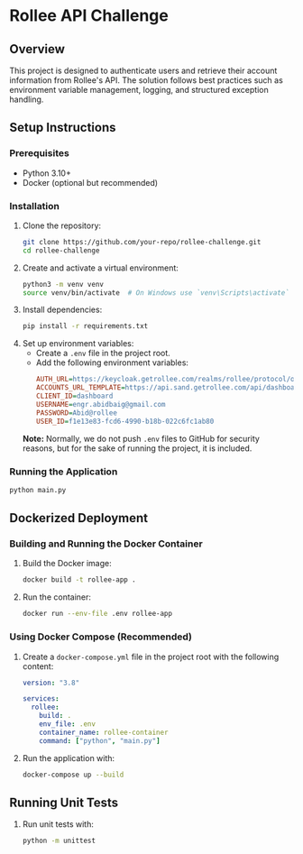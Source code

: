 # Rollee API Challenge

## Overview
This project is designed to authenticate users and retrieve their account information from Rollee's API. The solution follows best practices such as environment variable management, logging, and structured exception handling.

## Setup Instructions

### Prerequisites
- Python 3.10+
- Docker (optional but recommended)

### Installation
1. Clone the repository:
   ```sh
   git clone https://github.com/your-repo/rollee-challenge.git
   cd rollee-challenge
   ```
2. Create and activate a virtual environment:
   ```sh
   python3 -m venv venv
   source venv/bin/activate  # On Windows use `venv\Scripts\activate`
   ```
3. Install dependencies:
   ```sh
   pip install -r requirements.txt
   ```
4. Set up environment variables:
   - Create a `.env` file in the project root.
   - Add the following environment variables:
     ```ini
     AUTH_URL=https://keycloak.getrollee.com/realms/rollee/protocol/openid-connect/token
     ACCOUNTS_URL_TEMPLATE=https://api.sand.getrollee.com/api/dashboard/v0.1/views/user/{user_id}?start_date=1268385035&end_date=1741770635
     CLIENT_ID=dashboard
     USERNAME=engr.abidbaig@gmail.com
     PASSWORD=Abid@rollee
     USER_ID=f1e13e83-fcd6-4990-b18b-022c6fc1ab80
     ```
   **Note:** Normally, we do not push `.env` files to GitHub for security reasons, but for the sake of running the project, it is included.

### Running the Application
```sh
python main.py
```

## Dockerized Deployment

### Building and Running the Docker Container
1. Build the Docker image:
   ```sh
   docker build -t rollee-app .
   ```
2. Run the container:
   ```sh
   docker run --env-file .env rollee-app
   ```

### Using Docker Compose (Recommended)
1. Create a `docker-compose.yml` file in the project root with the following content:
   ```yaml
   version: "3.8"

   services:
     rollee:
       build: .
       env_file: .env
       container_name: rollee-container
       command: ["python", "main.py"]
   ```
2. Run the application with:
   ```sh
   docker-compose up --build
   ```

## Running Unit Tests
1. Run unit tests with:
   ```sh
   python -m unittest 
   ```
